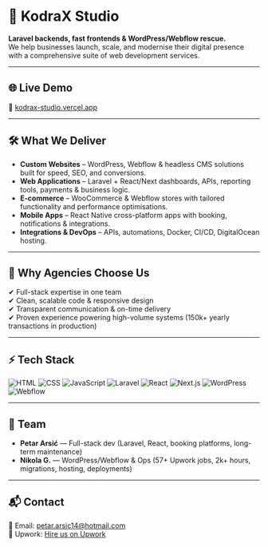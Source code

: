 # 🚀 KodraX Studio

**Laravel backends, fast frontends & WordPress/Webflow rescue.**  
We help businesses launch, scale, and modernise their digital presence with a comprehensive suite of web development services.

---

## 🌐 Live Demo
🔗 [kodrax-studio.vercel.app](https://kodrax-studio.vercel.app)

---

## 🛠 What We Deliver
- **Custom Websites** – WordPress, Webflow & headless CMS solutions built for speed, SEO, and conversions.  
- **Web Applications** – Laravel + React/Next dashboards, APIs, reporting tools, payments & business logic.  
- **E-commerce** – WooCommerce & Webflow stores with tailored functionality and performance optimisations.  
- **Mobile Apps** – React Native cross-platform apps with booking, notifications & integrations.  
- **Integrations & DevOps** – APIs, automations, Docker, CI/CD, DigitalOcean hosting.

---

## 🌟 Why Agencies Choose Us
✔ Full-stack expertise in one team  
✔ Clean, scalable code & responsive design  
✔ Transparent communication & on-time delivery  
✔ Proven experience powering high-volume systems (150k+ yearly transactions in production)  

---

## ⚡ Tech Stack
![HTML](https://img.shields.io/badge/HTML5-E34F26?style=for-the-badge&logo=html5&logoColor=white)
![CSS](https://img.shields.io/badge/CSS3-1572B6?style=for-the-badge&logo=css3&logoColor=white)
![JavaScript](https://img.shields.io/badge/JavaScript-323330?style=for-the-badge&logo=javascript&logoColor=F7DF1E)
![Laravel](https://img.shields.io/badge/Laravel-FF2D20?style=for-the-badge&logo=laravel&logoColor=white)
![React](https://img.shields.io/badge/React-20232A?style=for-the-badge&logo=react&logoColor=61DAFB)
![Next.js](https://img.shields.io/badge/Next.js-000000?style=for-the-badge&logo=next.js&logoColor=white)
![WordPress](https://img.shields.io/badge/WordPress-21759B?style=for-the-badge&logo=wordpress&logoColor=white)
![Webflow](https://img.shields.io/badge/Webflow-4353FF?style=for-the-badge&logo=webflow&logoColor=white)

---

## 👥 Team
- **Petar Arsić** — Full-stack dev (Laravel, React, booking platforms, long-term maintenance)  
- **Nikola G.** — WordPress/Webflow & Ops (57+ Upwork jobs, 2k+ hours, migrations, hosting, deployments)

---

## 📬 Contact
📧 Email: [petar.arsic14@hotmail.com](mailto:petar.arsic14@hotmail.com)  
💼 Upwork: [Hire us on Upwork](https://www.upwork.com/agencies/1965890569940564427/)  

